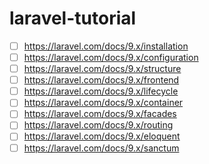 # laravel-tutorial
- [ ] https://laravel.com/docs/9.x/installation
- [ ] https://laravel.com/docs/9.x/configuration
- [ ] https://laravel.com/docs/9.x/structure
- [ ] https://laravel.com/docs/9.x/frontend
- [ ] https://laravel.com/docs/9.x/lifecycle
- [ ] https://laravel.com/docs/9.x/container
- [ ] https://laravel.com/docs/9.x/facades
- [ ] https://laravel.com/docs/9.x/routing
- [ ] https://laravel.com/docs/9.x/eloquent
- [ ] https://laravel.com/docs/9.x/sanctum

